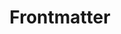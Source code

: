 ---
title: 'Frontmatter'
slug: '16'
authors:
  - sofi-hemmens
  - ariela-ventura
prev: '15'
next: '17'
number: 16
img: /imgs/2024/16.svg
---